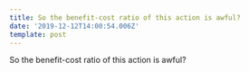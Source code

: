 ```yaml
---
title: So the benefit-cost ratio of this action is awful?
date: '2019-12-12T14:00:54.006Z'
template: post
---
```

So the benefit-cost ratio of this action is awful?
